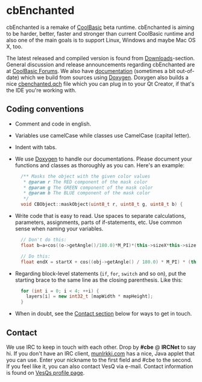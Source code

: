 # cbEnchanted

cbEnchanted is a remake of [CoolBasic][] beta runtime. cbEnchanted is aiming to be harder, better, faster and stronger than current CoolBasic runtime and also one of the main goals is to support Linux, Windows and maybe Mac OS X, too.

The latest released and compiled version is found from [Downloads][]-section. General discussion and release announcements regarding cbEnchanted are at [CoolBasic Forums][]. We also have [documentation][] (sometimes a bit out-of-date) which we build from sources using [Doxygen][]. Doxygen also builds a nice [cbenchanted.qch][] file which you can plug in to your Qt Creator, if that's the IDE you're working with.

## Coding conventions

* Comment and code in english.
* Variables use camelCase while classes use CamelCase (capital letter).
* Indent with tabs.
* We use [Doxygen][] to handle our documentations. Please document your functions and classes as thoroughly as you can. Here's an example:

  ```c++
    /** Masks the object with the given color values
     * @param r The RED component of the mask color
     * @param g The GREEN component of the mask color
     * @param b The BLUE component of the mask color
     */
    void CBObject::maskObject(uint8_t r, uint8_t g, uint8_t b) {
  ```

* Write code that is easy to read. Use spaces to separate calculations, parameters, assignments, parts of if-statements, etc. Use common sense when naming your variables.

  ```c++
    // Don't do this:
    float b=a+cos((o->getAngle()/180.0)*M_PI)*(this->sizeX*this->sizeY);

    // Do this:
    float endX = startX + cos((obj->getAngle() / 180.0) * M_PI) * (this->sizeX * this->sizeY);
  ```

* Regarding block-level statements (`if`, `for`, `switch` and so on), put the starting brace to the same line as the closing parenthesis. Like this:

  ```c++
    for (int i = 0; i < 4; ++i) {
      layers[i] = new int32_t [mapWidth * mapHeight];
    }
  ```

* When in doubt, see the [Contact section][] below for ways to get in touch.

## Contact

We use IRC to keep in touch with each other. Drop by **#cbe** @ **IRCNet** to say hi. If you don't have an IRC client, [munIrkki.com][] has a nice, Java applet that you can use. Enter your nickname to the first field and #cbe to the second. If you feel like it, you can also contact VesQ via e-mail. Contact information is found on [VesQs profile page][].



  [coolbasic]: http://www.coolbasic.com
  [downloads]: https://github.com/VesQ/cbEnchanted/downloads
  [coolbasic forums]: http://www.coolbasic.com/phpBB3/viewtopic.php?f=11&t=2702
                      "Topic of cbEnchanted on CoolBasic Forums"
  [documentation]: http://vesq.viuhka.fi/cbe/doc/
  [cbenchanted.qch]: http://vesq.viuhka.fi/cbe/doc/dl/cbenchanted.qch
                     "Qt Compressed Help file for cbEnchanted"
  [doxygen]: http://www.stack.nl/~dimitri/doxygen/
  [contact section]: #contact
  [munirkki.com]: http://www.munirkki.com/ircnet.php "MunIrkki.com, WebIRC, IRCNet"
  [vesqs profile page]: https://github.com/VesQ/
